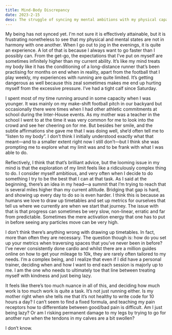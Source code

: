 ```yaml
---
title: Mind-Body Discrepancy
date: 2023-2-15
desc: The struggle of syncing my mental ambitions with my physical capabilities, and the complexities with finding the right balance in pushing my limits without pushing too hard.
---
```

My being has not synced yet. I'm not sure it is effectively attainable, but it is frustrating nonetheless to see that my physical and mental states are not in harmony with one another. When I go out to jog in the evenings, it is quite an experience. A lot of that is because I always want to go faster than I possibly can. From the get-go, the expectations that I’ve put on myself are sometimes infinitely higher than my current ability. It’s like my mind treats my body like it has the conditioning of a long-distance runner that’s been practising for months on end when in reality, apart from the football that I play weekly, my experiences with running are quite limited. It’s getting dangerous as well because this zeal sometimes makes me end up hurting myself from the excessive pressure. I’ve had a tight calf since Saturday.

I spent most of my time running around in some capacity when I was younger. It was mainly on my make-shift football pitch in our backyard but occasionally there were times when I had other athletic commitments at school during the Inter-House events. As my mother was a teacher in the school I went to at the time it was very common for me to look into the crowd and see her cheering on for me. But besides her smile, and the subtle affirmations she gave me that I was doing well, she’d often tell me to “listen to my body”. I don’t think I initially understood exactly what that meant—and to a smaller extent right now I still don’t—but I think she was prompting me to explore what my limit was and to be frank with what I was able to do.

Reflectively, I think that that’s brilliant advice, but the looming issue in my mind is that the exploration of my limit feels like a ridiculously complex thing to do. I consider myself ambitious, and very often when I decide to do something I try to be the best that I can at that task. As I said at the beginning, there’s an idea in my head—a summit that I’m trying to reach that is several miles higher than my current altitude. Bridging that gap is hard, and showing up every day to do so is even harder. I think this is because as humans we love to draw up timetables and set up metrics for ourselves that tell us where we currently are when we start that journey. The issue with that is that progress can sometimes be very slow, non-linear, erratic and far from predictable. Sometimes the mere activation energy that one has to put in before seeing any particles move can be very high.

I don’t think there’s anything wrong with drawing up timetables. In fact, more than often they are necessary. The question though is: how do you set up your metrics when traversing spaces that you’ve never been in before? I’ve never consistently done cardio and whilst there are a million guides online on how to get your mileage to 10k, they are rarely often tailored to my needs. I’m a complex being, and I realize that even if I did have a personal trainer, deciding when and how I want to end each session is majorly up to me. I am the one who needs to ultimately toe that line between treating myself with kindness and just being lazy.

It feels like there’s too much nuance in all of this, and deciding how much work is too much work is quite a task. It’s not just running either. Is my mother right when she tells me that it’s not healthy to write code for 10 hours a day? I can’t seem to find a fixed formula, and teaching my pain receptors how to differentiate between good/bad pain is difficult. Am I just being lazy? Or am I risking permanent damage to my legs by trying to go for another run when the tendons in my calves are a bit swollen?

I don’t know.